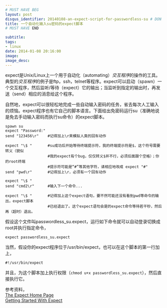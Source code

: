 ```yaml
---
# MUST HAVE BEG
layout: post
disqus_identifier: 20140108-an-expect-script-for-passwordless-su # DON'T CHANGE THE VALUE ONCE SET
title: 一个自动化输入su密码的expect脚本
# MUST HAVE END

subtitle:
tags: 
- linux
date: 2014-01-08 20:16:00
image:
image_desc:
---
```


expect是Unix/Linux上一个用于自动化（automating）*交互程序*的操作的工具。典型的*交互程序*的例子是ftp，ssh，telnet等程序。expect可以启动（spawn）一个交互程序，然后监听/等待（expect）它的输出；当监听到指定的输出时，再发送（send）相应的消息给这个程序。

自然地，expect可以很轻松地完成一些自动输入密码的任务，省去每次人工输入的烦恼。expect程序也有它自己的脚本语言。下面给出免密码运行su（准确地说是免去手动输入密码而执行su命令）的expect脚本。

	spawn su
	expect "Password:"
	send "123456\r"    #记得加上\r来模拟人类的回车动作
	
	expect "\$ "       #su成功后开始等待终端提示符，我的终端提示符是$，这个符号需要转义（貌似
	                   #我的expect有个bug，仅仅转义$并不行，必须后面跟个空格）；你的root终端
	                   #提示符可能是“#”等其他字符，请相应地改成 expect "#"
	send "pwd\r"       #记得加上\r，必须有一个回车动作
	
	expect "\$ "
	send "cmd2\r"      #输入下一个命令...
	
	expect "\$ "       #记得加上这个expect语句，要不然可能还没有看到pwd等命令的输出，expect脚本
	                   #已经退出了。这个expect语句会是的expect命令等待若干秒，然后再（超时）退出。

假设这个文件叫passwordless_su.expect，运行如下命令就可以自动登录切换成root并执行指定命令，

	expect passwordless_su.expect

当然，假设你的expect程序位于/usr/bin/expect，也可以在这个脚本的第一行加上，

	#!/usr/bin/expect
并且，为这个脚本加上执行权限（`chmod u+x passwordless_su.expect`），然后直接执行它。

参考资料，    
[The Expect Home Page](http://expect.sourceforge.net)    
[Getting Started With Expect](http://oreilly.com/catalog/expect/chapter/ch03.html)